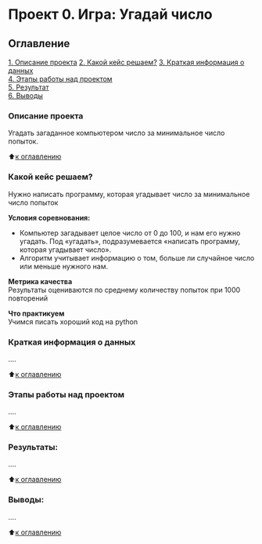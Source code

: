 # Проект 0. Игра: Угадай число
 
## Оглавление  
[1. Описание проекта](https://github.com/SmuKkii/BBB/blob/main/README.md#Описание-проекта)
[2. Какой кейс решаем?](https://github.com/SmuKkii/BBB/blob/main/README.md#Какой-кейс-решаем)
[3. Краткая информация о данных](https://github.com/SmuKkii/BBB/blob/main/README.md#Краткая-информация-о-данных)  
[4. Этапы работы над проектом](https://github.com/SmuKkii/BBB/blob/main/README.md#Этапы-работы-над-проектом)  
[5. Результат](https://github.com/SmuKkii/BBB/blob/main/README.md#Результат)    
[6. Выводы](https://github.com/SmuKkii/BBB/blob/main/README.md#Выводы) 

### Описание проекта    
Угадать загаданное компьютером число за минимальное число попыток.

:arrow_up:[к оглавлению](_)


### Какой кейс решаем?    
Нужно написать программу, которая угадывает число за минимальное число попыток

**Условия соревнования:**  
- Компьютер загадывает целое число от 0 до 100, и нам его нужно угадать. Под «угадать», подразумевается «написать программу, которая угадывает число».
- Алгоритм учитывает информацию о том, больше ли случайное число или меньше нужного нам.

**Метрика качества**     
Результаты оцениваются по среднему количеству попыток при 1000 повторений

**Что практикуем**     
Учимся писать хороший код на python


### Краткая информация о данных
....
  
:arrow_up:[к оглавлению](.README.md#Оглавление)


### Этапы работы над проектом  
....

:arrow_up:[к оглавлению](.README.md#Оглавление)


### Результаты:  
....

:arrow_up:[к оглавлению](.README.md#Оглавление)


### Выводы:  
....

:arrow_up:[к оглавлению](.README.md#Оглавление)

